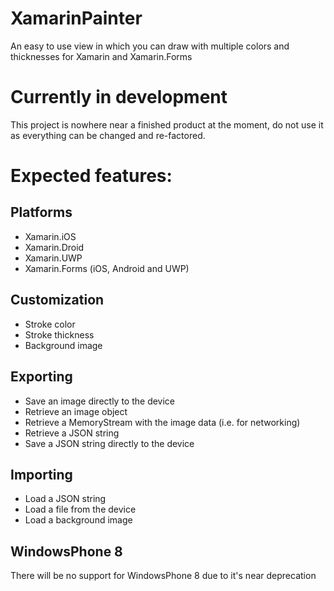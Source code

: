 # XamarinPainter
An easy to use view in which you can draw with multiple colors and thicknesses for Xamarin and Xamarin.Forms

# Currently in development
This project is nowhere near a finished product at the moment, do not use it as everything can be changed and re-factored.

# Expected features:
## Platforms
* Xamarin.iOS
* Xamarin.Droid
* Xamarin.UWP
* Xamarin.Forms (iOS, Android and UWP)

## Customization
* Stroke color
* Stroke thickness
* Background image

## Exporting
* Save an image directly to the device
* Retrieve an image object
* Retrieve a MemoryStream with the image data (i.e. for networking)
* Retrieve a JSON string
* Save a JSON string directly to the device

## Importing
* Load a JSON string
* Load a file from the device
* Load a background image

## WindowsPhone 8
There will be no support for WindowsPhone 8 due to it's near deprecation
